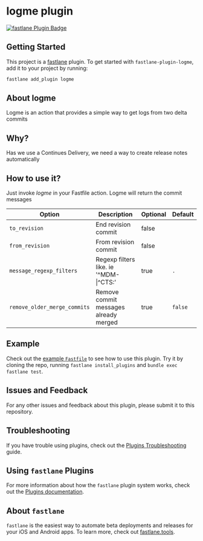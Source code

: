 # logme plugin

[![fastlane Plugin Badge](https://rawcdn.githack.com/fastlane/fastlane/master/fastlane/assets/plugin-badge.svg)](https://rubygems.org/gems/fastlane-plugin-logme)

## Getting Started

This project is a [fastlane](https://github.com/fastlane/fastlane) plugin. To get started with `fastlane-plugin-logme`, add it to your project by running:

```bash
fastlane add_plugin logme
```

## About logme
Logme is an action that provides a simple way to get logs from two delta commits

## Why?
Has we use a Continues Delivery, we need a way to create release notes automatically

## How to use it?
Just invoke *logme* in your Fastfile action. Logme will return the commit messages

| Option | Description | Optional | Default | 
|---|---|---|---|
| `to_revision` | End revision commit | false | |
| `from_revision` | From revision commit | false | |
| `message_regexp_filters` | Regexp filters like. ie '^MDM-\|^CTS:' | true | `.` |
| `remove_older_merge_commits` | Remove commit messages already merged | true | `false` |

## Example
Check out the [example `Fastfile`](fastlane/Fastfile) to see how to use this plugin. Try it by cloning the repo, running `fastlane install_plugins` and `bundle exec fastlane test`.

## Issues and Feedback

For any other issues and feedback about this plugin, please submit it to this repository.

## Troubleshooting

If you have trouble using plugins, check out the [Plugins Troubleshooting](https://docs.fastlane.tools/plugins/plugins-troubleshooting/) guide.

## Using `fastlane` Plugins

For more information about how the `fastlane` plugin system works, check out the [Plugins documentation](https://docs.fastlane.tools/plugins/create-plugin/).

## About `fastlane`

`fastlane` is the easiest way to automate beta deployments and releases for your iOS and Android apps. To learn more, check out [fastlane.tools](https://fastlane.tools).

